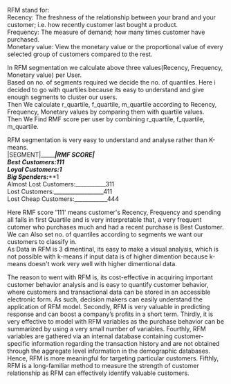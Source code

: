 RFM stand for:  
Recency: The freshness of the relationship between your brand and your customer; i.e. how recently customer last bought a product.  
Frequency: The measure of demand; how many times customer have purchased.  
Monetary value: View the monetary value or the proportional value of every selected group of customers compared to the rest.  

In RFM segmentation we calculate above three values(Recency, Frequency, Monetary value) per User.  
Based on no. of segments required we decide the no. of quantiles. Here i decided to go with quartiles because its easy to understand and give enough segments to cluster our users.  
Then We calculate r_quartile, f_quartile, m_quartile according to Recency, Frequency, Monetary values by comparing them with quartile values.  
Then We Find RMF score per user by combining r_quartile, f_quartile, m_quartile.  

RFM segmentation is very easy to understand and analyse rather than K-means.  
|SEGMENT|________________________|RMF SCORE|  
Best Customers:__________________111  
Loyal Customers:_________________*1*  
Big Spenders:____________________**1  
Almost Lost Customers:___________311  
Lost Customers:__________________411  
Lost Cheap Customers:____________444  

Here RMF score '111' means customer's Recency, Frequency and spending all falls in first Quartile and is very interpretable that, a very frequent cutomer who purchases much and had a recent purchase is Best Customer.  
We can Also set no. of quantiles according to segments we want our customers to classify in.  
As Data in RFM is 3 dimentinal, its easy to make a visual analysis, which is not possible with k-means if input data is of higher dimention because k-means doesn't work very well with higher dimentional data.  

The reason to went with RFM is, its cost-effective in acquiring important customer behavior analysis and is easy to quantify customer behavior, where customers and transactional data can be stored in an accessible electronic form. As such, decision makers can easily understand the application of RFM model. Secondly, RFM is very valuable in predicting response and can boost a company’s profits in a short term. Thirdly, it is very effective to model with RFM variables as the purchase behavior can be summarized by using a very small number of variables. Fourthly, RFM variables are gathered via an internal database containing customer-specific information regarding the transaction history and are not obtained through the aggregate level information in the demographic databases. Hence, RFM is more meaningful for targeting particular customers. Fifthly, RFM is a long-familiar method to measure the strength of customer relationship as RFM can effectively identify valuable customers.
